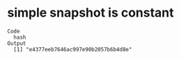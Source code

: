 # simple snapshot is constant

    Code
      hash
    Output
      [1] "e4377eeb7646ac997e90b2057b6b4d8e"

